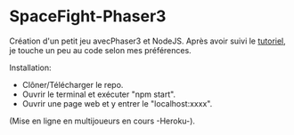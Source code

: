 # SpaceFight-Phaser3
Création d'un petit jeu avecPhaser3 et NodeJS.
Après avoir suivi le [tutoriel](https://gamedevacademy.org/create-a-basic-multiplayer-game-in-phaser-3-with-socket-io-part-1/), je touche un peu au code selon mes préférences.

Installation:

- Clôner/Télécharger le repo.
- Ouvrir le terminal et exécuter "npm start".
- Ouvrir une page web et y entrer le "localhost:xxxx".

(Mise en ligne en multijoueurs en cours -Heroku-).
